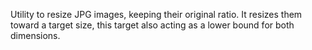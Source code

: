 Utility to resize JPG images, keeping their original ratio.
It resizes them toward a target size, this target also acting as a lower bound for both dimensions.
